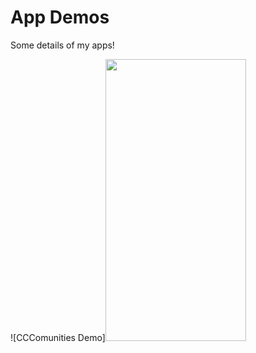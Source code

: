 # App Demos
Some details of my apps! 

![CCComunities Demo]<img src="/CCCommunitiesDemo.gif" width="225" height="451">
